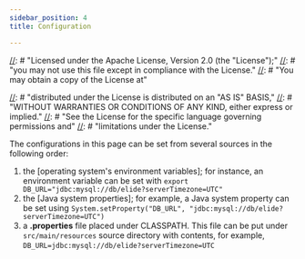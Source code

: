 ```yaml
---
sidebar_position: 4
title: Configuration

---
```


[//]: # "Copyright Paion Data"

[//]: # "Licensed under the Apache License, Version 2.0 &#40;the "License"&#41;;"
[//]: # "you may not use this file except in compliance with the License."
[//]: # "You may obtain a copy of the License at"

[//]: # "    http://www.apache.org/licenses/LICENSE-2.0"

[//]: # "Unless required by applicable law or agreed to in writing, software"
[//]: # "distributed under the License is distributed on an "AS IS" BASIS,"
[//]: # "WITHOUT WARRANTIES OR CONDITIONS OF ANY KIND, either express or implied."
[//]: # "See the License for the specific language governing permissions and"
[//]: # "limitations under the License."

The configurations in this page can be set from several sources in the following order:

1. the [operating system's environment variables]; for instance, an environment variable can be set with
   `export DB_URL="jdbc:mysql://db/elide?serverTimezone=UTC"`
2. the [Java system properties]; for example, a Java system property can be set using
   `System.setProperty("DB_URL", "jdbc:mysql://db/elide?serverTimezone=UTC")`
3. a **.properties** file placed under CLASSPATH. This file can be put under `src/main/resources` source directory with
   contents, for example, `DB_URL=jdbc:mysql://db/elide?serverTimezone=UTC`